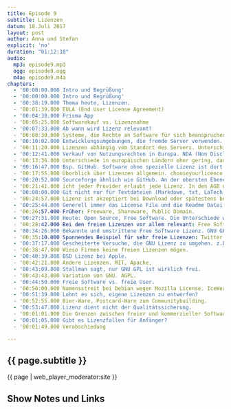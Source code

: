 ```yaml
---
title: Episode 9
subtitle: Lizenzen
datum: 18.Juli 2017
layout: post
author: Anna und Stefan
explicit: 'no'
duration: "01:12:18"
audio:
  mp3: episode9.mp3
  ogg: episode9.ogg
  m4a: episode9.m4a
chapters:
  - '00:00:00.000 Intro und Begrüßung'
  - '00:00:00.000 Intro und Begrüßung'
  - '00:38:19.000 Thema heute, Lizenzen.
  - '00:01:39.000 EULA (End User License Agreement)
  - '00:04:38.000 Prisma App
  - '00:05:25.000 Softwarekauf vs. Lizenznahme
  - '00:07:33.000 Ab wann wird Lizenz relevant?
  - '00:08:30.000 Systeme, die Rechte an Software für sich beanspruchen. Bsp. SAP
  - '00:10:02.000 Entwicklungsumgebungen, die fremde Server verwenden. Bsp. Nitros
  - '00:11:20.000 Lizenzen abhängig vom Standort des Servers. Unterschiede zwischen USA und Europa.
  - '00:12:41.000 Verkauf von Nutzungsrechten in Europa. NDA (Non Disclosure Agreement)
  - '00:13:36.000 Unterschiede in europäischen Ländern eher gering, dank Safe Harbor
  - '00:16:47.000 Bsp. GitHub. Software ohne spezielle Lizenz ist dort public domain.
  - '00:17:55.000 Überblick über Lizenzen allgemein. chooseyourlicence.com creativecommons.org
  - '00:20:52.000 Sourceforge ähnlich wie GitHub. An der obersten Ebene der Software eine Lizenzdatei einfügen.
  - '00:21:41.000 icht jeder Provider erlaubt jede Lizenz. In den AGB nachsehen. (Bitbucket, Sourceforge, GitHub, etc.)
  - '00:00:00.000 Git nicht nur für Textdateien (Markdown, txt, LaTech u.ä.).
  - '00:24:57.000 Lizenz ist akzeptiert bei Download oder spätestens bei Start der Software. Hängt von Art der Datei ab.
  - '00:25:44.000 Generell immer das License File und die Readme Datei lesen.
  - '00:26:57.000 Früher: Freeware, Shareware, Public Domain.
  - '00:27:31.000 Heute: Open Source, Free Software. Die Unterschiede werden geringer.
  - '00:28:42.000 Bei den freien Lizenzen vor allem relevant: Free Software. Die vier Freiheiten.
  - '00:34:26.000 Bekannte und umstrittene Free Software Lizenz. GNU GPL (General Public License).
  - '00:35:10.000 Spannendes Beispiel für sehr freie Lizenzen: Twitter und Ruby on Rails.
  - '00:37:17.000 Gescheiterte Versuche, die GNU Lizenz zu umgehen. z.B. WLAN-Router. Netgear.
  - '00:38:47.000 Wieso Firmen keine freien Lizenzen mögen.
  - '00:40:39.000 BSD Lizenz bei Apple.
  - '00:42:21.000 Andere Lizenzen. MIT, Apache,
  - '00:43:09.000 Stallman sagt, nur GNU GPL ist wirklich frei.
  - '00:43:43.000 Variation von GNU. AGPL.
  - '00:44:50.000 Freie Software vs. freie User.
  - '00:50:00.000 Namensstreit bei Debian wegen Mozilla License. IceWeasel, IceCat, IceDove.
  - '00:51:39.000 Lohnt es sich, eigene Lizenzen zu entwerfen?
  - '00:52:55.000 Bier-Ware, Postcard-Ware zum Communitybuilding.
  - '00:53:47.000 Lizenz dient nicht der Qualitätssicherung.
  - '00:01:01.000 Die Grenzen zwischen freier und kommerzieller Software verschwimmen.
  - '00:01:05.000 Gibt es Lizenzfallen für Anfänger?
  - '00:01:49.000 Verabschiedung

---
```


## {{ page.subtitle }}

{{ page | web_player_moderator:site }}

## Show Notes und Links
